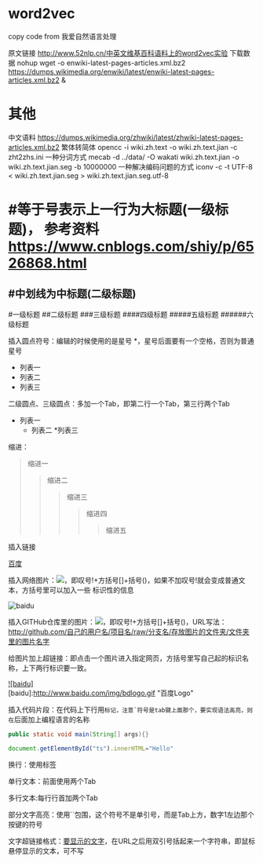 # word2vec
copy code from 我爱自然语言处理

原文链接 http://www.52nlp.cn/中英文维基百科语料上的word2vec实验
下载数据
nohup wget -o enwiki-latest-pages-articles.xml.bz2 https://dumps.wikimedia.org/enwiki/latest/enwiki-latest-pages-articles.xml.bz2 &


# 其他
中文语料
https://dumps.wikimedia.org/zhwiki/latest/zhwiki-latest-pages-articles.xml.bz2
繁体转简体
opencc -i wiki.zh.text -o wiki.zh.text.jian -c zht2zhs.ini
一种分词方式
mecab -d ../data/ -O wakati wiki.zh.text.jian -o wiki.zh.text.jian.seg -b 10000000
一种解决编码问题的方式
iconv -c -t UTF-8 < wiki.zh.text.jian.seg > wiki.zh.text.jian.seg.utf-8


#等于号表示上一行为大标题(一级标题)， 参考资料 https://www.cnblogs.com/shiy/p/6526868.html
=======
#中划线为中标题(二级标题)
-------------
#一级标题
##二级标题
###三级标题
####四级标题
#####五级标题
######六级标题

插入圆点符号：编辑的时候使用的是星号 *，星号后面要有一个空格，否则为普通星号

* 列表一
* 列表二
* 列表三


二级圆点、三级圆点：多加一个Tab，即第二行一个Tab，第三行两个Tab

* 列表一
    * 列表二
        *列表三
        

缩进：

>缩进一
>>缩进二
>>>缩进三
>>>>缩进四
>>>>>缩进五


插入链接

[百度](http://baidu.com)


插入网络图片：![](网络图片链接地址)，即叹号!+方括号[]+括号()，如果不加叹号!就会变成普通文本，方括号里可以加入一些 标识性的信息

![baidu](http://www.baidu.com/img/bdlogo.gif "百度logo")



插入GITHub仓库里的图片：![](图片链接地址)，即叹号!+方括号[]+括号()，URL写法：http://github.com/自己的用户名/项目名/raw/分支名/存放图片的文件夹/文件夹里的图片名字

给图片加上超链接：即点击一个图片进入指定网页，方括号里写自己起的标识名称，上下两行标识要一致。

[![baidu]](http://baidu.com)  
[baidu]:http://www.baidu.com/img/bdlogo.gif "百度Logo" 


插入代码片段：在代码上下行用```标记，注意`符号是tab键上面那个，要实现语法高亮，则在```后面加上编程语言的名称

```Java
public static void main(String[] args){}
```

```javascript
document.getElementById("ts").innerHTML="Hello"
```




换行：使用标签<br>

单行文本：前面使用两个Tab

多行文本:每行行首加两个Tab

部分文字高亮：使用``包围，这个符号不是单引号，而是Tab上方，数字1左边那个按键的符号

文字超链接格式：[要显示的文字](链接的地址"鼠标悬停显示")，在URL之后用双引号括起来一个字符串，即鼠标悬停显示的文本，可不写


